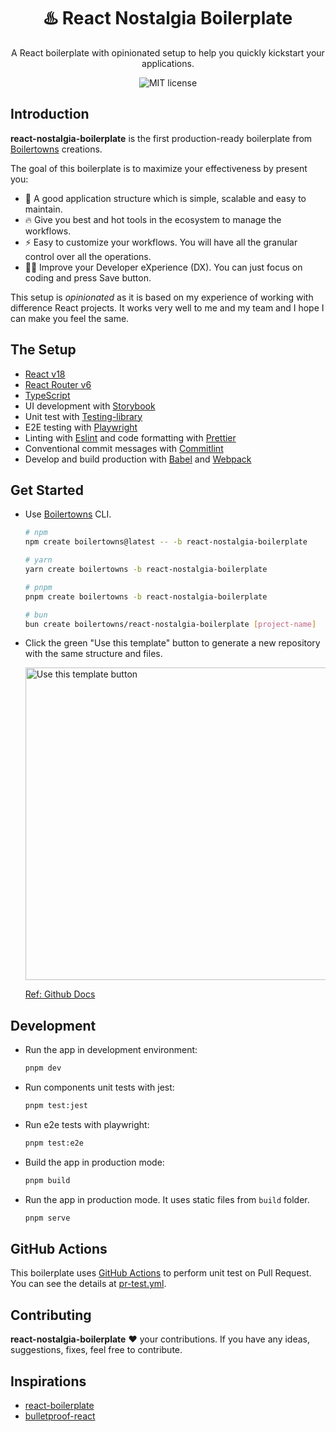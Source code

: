 <h1 align="center">♨️ React Nostalgia Boilerplate</h1>

<div align="center">
  <p>
    A React boilerplate with opinionated setup to help you quickly kickstart your applications.
  </p>
  <img src="https://img.shields.io/github/license/boilertowns/react-nostalgia-boilerplate?style=flat-square" alt="MIT license" >
</div>

## Introduction

**react-nostalgia-boilerplate** is the first production-ready boilerplate from [Boilertowns][boilertowns-url] creations.

The goal of this boilerplate is to maximize your effectiveness by present you:

- 🚀 A good application structure which is simple, scalable and easy to maintain.
- 🔥 Give you best and hot tools in the ecosystem to manage the workflows.
- ⚡️ Easy to customize your workflows. You will have all the granular control over all the operations.
- 🧑‍💻 Improve your Developer eXperience (DX). You can just focus on coding and press Save button.

This setup is _opinionated_ as it is based on my experience of working with difference React projects. It works very well to me and my team and I hope I can make you feel the same.

## The Setup

- [React v18][react-url]
- [React Router v6][react-router-url]
- [TypeScript][typescript-url]
- UI development with [Storybook][storybook-url]
- Unit test with [Testing-library][testing-library-url]
- E2E testing with [Playwright][playwright-url]
- Linting with [Eslint][eslint-url] and code formatting with [Prettier][prettier-url]
- Conventional commit messages with [Commitlint][commitlint-url]
- Develop and build production with [Babel][babel-url] and [Webpack][webpack-url]

## Get Started

- Use [Boilertowns](https://github.com/boilertowns/create-boilertowns) CLI.

  ```sh
  # npm
  npm create boilertowns@latest -- -b react-nostalgia-boilerplate

  # yarn
  yarn create boilertowns -b react-nostalgia-boilerplate

  # pnpm
  pnpm create boilertowns -b react-nostalgia-boilerplate

  # bun
  bun create boilertowns/react-nostalgia-boilerplate [project-name]
  ```

- Click the green "Use this template" button to generate a new repository with the same structure and files.

  <img src="https://docs.github.com/assets/cb-36544/images/help/repository/use-this-template-button.png" alt="Use this template button" width="500">

  [Ref: Github Docs](https://docs.github.com/en/repositories/creating-and-managing-repositories/creating-a-repository-from-a-template)

## Development

- Run the app in development environment:

  ```sh
  pnpm dev
  ```

- Run components unit tests with jest:

  ```sh
  pnpm test:jest
  ```

- Run e2e tests with playwright:

  ```sh
  pnpm test:e2e
  ```

- Build the app in production mode:

  ```sh
  pnpm build
  ```

- Run the app in production mode. It uses static files from `build` folder.

  ```sh
  pnpm serve
  ```

## GitHub Actions

This boilerplate uses [GitHub Actions](https://github.com/features/actions) to perform unit test on Pull Request. You can see the details at [pr-test.yml](./.github/workflows/pr-test.yml).

## Contributing

**react-nostalgia-boilerplate** ❤️ your contributions. If you have any ideas, suggestions, fixes, feel free to contribute.

## Inspirations

- [react-boilerplate][react-boilerplate-url]
- [bulletproof-react][bulletproof-react-url]

[boilertowns-url]: https://github.com/boilertowns
[react-url]: https://beta.reactjs.org
[react-router-url]: https://reactrouter.com
[typescript-url]: https://www.typescriptlang.org
[babel-url]: https://babeljs.io
[webpack-url]: https://webpack.js.org
[storybook-url]: https://storybook.js.org
[eslint-url]: https://eslint.org
[commitlint-url]: https://github.com/conventional-changelog/commitlint
[prettier-url]: https://prettier.io
[playwright-url]: https://playwright.dev
[testing-library-url]: https://testing-library.com
[react-boilerplate-url]: https://github.com/react-boilerplate/react-boilerplate
[bulletproof-react-url]: https://github.com/alan2207/bulletproof-react
